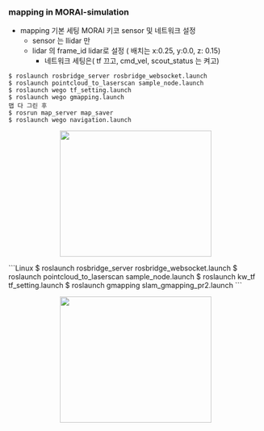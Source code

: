 ### mapping in MORAI-simulation
- mapping 기본 세팅
  MORAI 키코 sensor 및 네트워크 설정
	- sensor 는 llidar 만
  - lidar 의  frame_id lidar로 설정 ( 배치는 x:0.25, y:0.0, z: 0.15)
	- 네트워크 세팅은( tf 끄고, cmd_vel, scout_status 는 켜고)
 ``` Linux
$ roslaunch rosbridge_server rosbridge_websocket.launch
$ roslaunch pointcloud_to_laserscan sample_node.launch
$ roslaunch wego tf_setting.launch
$ roslaunch wego gmapping.launch
맵 다 그린 후
$ rosrun map_server map_saver
$ roslaunch wego navigation.launch
```
  
<p align="center">
<img src ="https://github.com/skkim4/MORAI-projects/assets/128979311/c98ccd26-d902-4262-81a3-1cca6eaee6d0" width="300" height="250" >
</p>
```Linux
$ roslaunch rosbridge_server rosbridge_websocket.launch
$ roslaunch pointcloud_to_laserscan sample_node.launch
$ roslaunch kw_tf tf_setting.launch
$ roslaunch gmapping slam_gmapping_pr2.launch
```


<p align="center">
<img src ="https://github.com/skkim4/MORAI-projects/assets/128979311/14ccd174-fe19-4cd9-b7d7-b8d935043749" width="300" height="250" >
</p>

